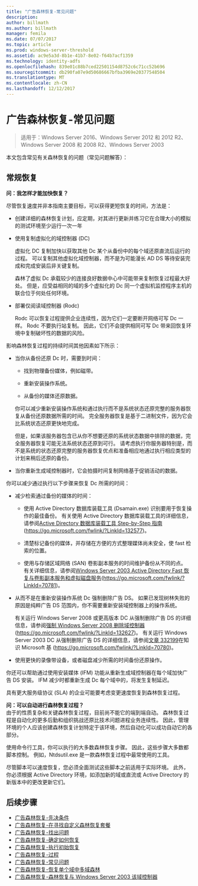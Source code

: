 ```yaml
---
title: "广告森林恢复-常见问题"
description: 
author: billmath
ms.author: billmath
manager: femila
ms.date: 07/07/2017
ms.topic: article
ms.prod: windows-server-threshold
ms.assetid: ac9e5a3d-8b1e-41b7-8e02-f64b7acf1359
ms.technology: identity-adfs
ms.openlocfilehash: 839e01c88b7ced22501154d8752c6c71cc52b696
ms.sourcegitcommit: db290fa07e9d50686667bfba3969e20377548504
ms.translationtype: MT
ms.contentlocale: zh-CN
ms.lasthandoff: 12/12/2017
---
```

# <a name="ad-forest-recovery---faq"></a>广告森林恢复-常见问题

>适用于：Windows Server 2016、Windows Server 2012 和 2012 R2、Windows Server 2008 和 2008 R2、Windows Server 2003

本文包含常见有关森林恢复的问题（常见问题解答）：  
 
## <a name="general-recovery"></a>常规恢复
  
 
**问：我怎样才能加快恢复？** 
 
尽管恢复速度并非本指南主要目标，可以获得更短恢复的时间，方法是：  
  
-   创建详细的森林恢复计划，应定期，对其进行更新并练习它在合理大小的模拟的测试环境至少运行一次一年  
  
-   使用复制虚拟化的域控制器 (DC)  
  
     虚拟化 DC 复制加快以获取其他 Dc 某个从备份中的每个域还原直流后运行的过程。 可以复制其他虚拟化域控制器，而不是为可能漫长 AD DS 等待安装完成和完成安装后非关键复制。  
  
     森林了虚拟 Dc 承载较少的连接良好数据中心中可能带来复制恢复过程最大好处。 但是，应受益相同的域的多个虚拟化的 Dc 同一个虚拟机监控程序主机的联合位于何处任何环境。  
  
-   部署仅阅读域控制器 (Rodc)  
  
     Rodc 可以恢复过程提供企业连续性，因为它们一定要断开网络可写 Dc 一样。 Rodc 不要执行站复制。 因此，它们不会提供相同可写 Dc 带来回恢复环境中复制破坏性的数据的风险。  
  
 影响森林恢复过程的持续时间其他因素如下所示：  
  
-   当你从备份还原 Dc 时，需要到时间：  
  
    -   找到物理备份媒体，例如磁带。  
  
    -   重新安装操作系统。  
  
    -   从备份的媒体还原数据。  
  
     你可以减少重新安装操作系统和通过执行而不是系统状态还原完整的服务器恢复从备份还原数据所需的时间。 完全服务器恢复是基于二进制文件，因为它会比系统状态还原更快地完成。  
  
     但是，如果该服务器包含已从你不想要还原的系统状态数据中排除的数据，完全服务器恢复可能无法系统状态还原到可行。 请考虑执行你服务器特别是，而不是系统的状态还原完整的服务器恢复优点和准备相应地通过执行相应类型的计划来稍后还原的备份。  
  
-   当你重新生成域控制器时，它会拍摄时间复制网络基于促销活动的数据。  
  
 你可以减少通过执行以下步骤来恢复 Dc 所需的时间：  
  
-   减少检索通过备份的媒体的时间：  
  
    -   使用 Active Directory 数据库装载工具 (Dsamain.exe) 识别要用于恢复操作的最佳备份。 有关使用 Active Directory 数据库装载工具的详细信息，请参阅[Active Directory 数据库装载工具 Step-by-Step 指南](https://go.microsoft.com/fwlink/?LinkId=132577)(https://go.microsoft.com/fwlink/?LinkId=132577)。  
  
    -   清楚标记备份的媒体，并存储在方便的方式整理媒体尚未安全，使 fast 检索的位置。  
  
    -   使用与存储区域网络 (SAN) 卷影副本服务的时间维护备份从不同的点。 有关详细信息，请参阅[Windows Server 2003 Active Directory Fast 恢复与卷影副本服务和虚拟磁盘服务](https://go.microsoft.com/fwlink/?LinkId=70781)(https://go.microsoft.com/fwlink/?LinkId=70781)。  
  
-   从而不是在重新安装操作系统 Dc 强制删除广告 DS。 如果已发现树林失败的原因是纯粹广告 DS 范围内，你不需要重新安装域控制器上的操作系统。  
  
     有关运行 Windows Server 2008 或更高版本 DC 从强制删除广告 DS 的详细信息，请参阅[强制 Windows Server 2008 删除域控制器](https://go.microsoft.com/fwlink/?LinkId=132627)(https://go.microsoft.com/fwlink/?LinkId=132627)。 有关运行 Windows Server 2003 DC 从强制删除广告 DS 的详细信息，请参阅[文章 332199](https://go.microsoft.com/fwlink/?LinkId=70780)在知识 Microsoft 基 (https://go.microsoft.com/fwlink/?LinkId=70780)。  
  
-   使用更快的录像带设备，或者磁盘减少所需的时间备份还原操作。  
  
 你还可以帮助通过使用安装媒体 (IFM) 功能从重新生成域控制器在每个域加快广告 DS 安装。 IFM 减少时都重新生成 Dc 每个域中的，将发生复制延迟。  
  
 具有更大服务级协议 (SLA) 的企业可能要考虑变更速度恢复到森林恢复过程。  
  

**问：可以自动进行森林恢复过程？**  
 由于的性质复杂和关键森林恢复过程，目前尚不能它的端到端自动。 森林恢复过程是自动化的更多后勤和组织挑战还原比技术问题进程业务连续性。 因此，管理环境的个人应该创建森林恢复计划特定于该环境，然后自动化可以成功自动它的各部分。  
  
 使用命令行工具，你可以执行的大多数森林恢复步骤。 因此，这些步骤大多数都脚本控制。 例如，Ntdsutil.exe 是一款森林恢复过程中最常使用的工具。  
  
 尽管脚本可以速度恢复，您必须全面测试这些脚本之前适用于实际环境。 此外，你必须根据 Active Directory 环境，如添加新的域或直流或 Active Directory 的新版本中的更改更新它们。

## <a name="next-steps"></a>后续步骤
-   [广告森林恢复-先决条件](AD-Forest-Recovery-Prerequisties.md)  
-   [广告森林恢复-在寻找自定义森林恢复套餐](AD-Forest-Recovery-Devising-a-Plan.md)  
- [广告森林恢复-找出问题](AD-Forest-Recovery-Identify-the-Problem.md)
-   [广告森林恢复-确定如何恢复](AD-Forest-Recovery-Determine-how-to-Recover.md)
-   [广告森林恢复-执行初始恢复](AD-Forest-Recovery-Perform-initial-recovery.md)  
-   [广告森林恢复-过程](AD-Forest-Recovery-Procedures.md)  
-   [广告森林恢复-常见问题](AD-Forest-Recovery-FAQ.md)  
-   [广告森林恢复-恢复单个域中多域森林](AD-Forest-Recovery-Single-Domain-in-Multidomain-Recovery.md)  
-   [广告森林恢复-森林恢复与 Windows Server 2003 该域控制器](AD-Forest-Recovery-Windows-Server-2003.md)  
